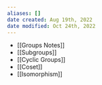 ```yaml
---
aliases: []
date created: Aug 19th, 2022
date modified: Oct 24th, 2022
---
```

- [[Groups Notes]]
- [[Subgroups]]
- [[Cyclic Groups]]
- [[Coset]]
- [[Isomorphism]]
